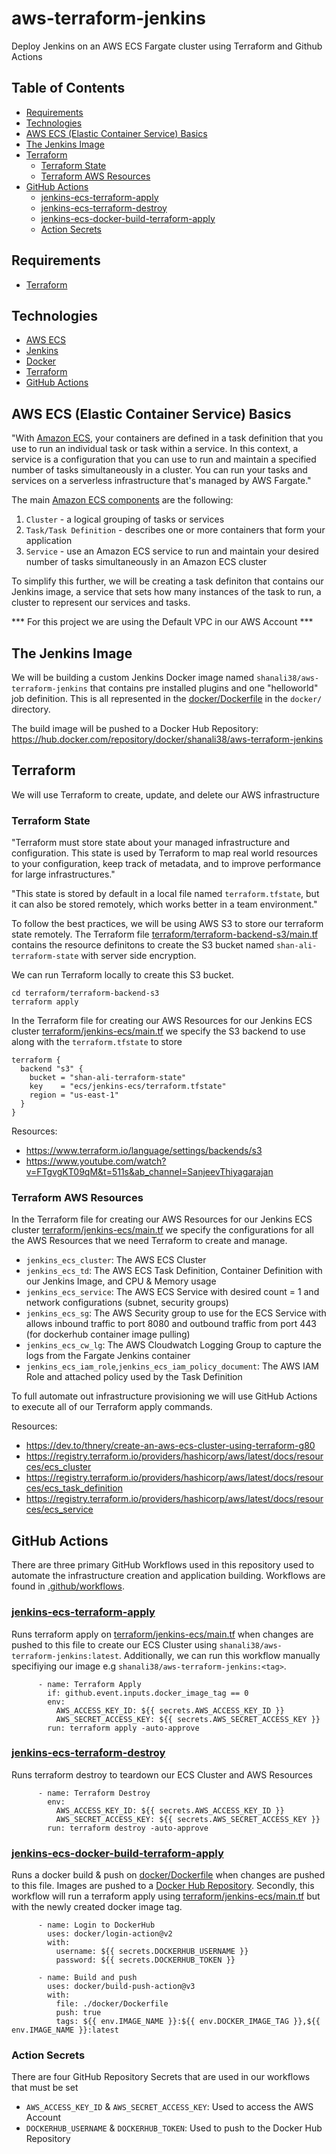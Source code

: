 # aws-terraform-jenkins

Deploy Jenkins on an AWS ECS Fargate cluster using Terraform and Github Actions

## Table of Contents

- [Requirements](#requirements)
- [Technologies](#technologies)
- [AWS ECS (Elastic Container Service) Basics](#aws-ecs-elastic-container-service-basics)
- [The Jenkins Image](#the-jenkins-image)
- [Terraform](#terraform)
  - [Terraform State](#terraform-state)
  - [Terraform AWS Resources](#terraform-aws-resources)
- [GitHub Actions](#github-actions)
  - [jenkins-ecs-terraform-apply](#jenkins-ecs-terraform-apply)
  - [jenkins-ecs-terraform-destroy](#jenkins-ecs-terraform-destroy)
  - [jenkins-ecs-docker-build-terraform-apply](#jenkins-ecs-docker-build-terraform-apply)
  - [Action Secrets](#action-secrets)

## Requirements

- [Terraform](https://www.terraform.io/downloads)

## Technologies

- [AWS ECS](https://docs.aws.amazon.com/AmazonECS/latest/developerguide/Welcome.html)
- [Jenkins](https://www.jenkins.io/doc/)
- [Docker](https://docs.docker.com/)
- [Terraform](https://www.terraform.io/docs)
- [GitHub Actions](https://docs.github.com/en/actions)

## AWS ECS (Elastic Container Service) Basics

"With [Amazon ECS](https://docs.aws.amazon.com/AmazonECS/latest/developerguide/Welcome.html), your containers are defined in a task definition that you use to run an individual task or task within a service. In this context, a service is a configuration that you can use to run and maintain a specified number of tasks simultaneously in a cluster. You can run your tasks and services on a serverless infrastructure that's managed by AWS Fargate."

The main [Amazon ECS components](https://docs.aws.amazon.com/AmazonECS/latest/developerguide/welcome-features.html) are the following:

1. `Cluster` - a logical grouping of tasks or services
2. `Task/Task Definition` - describes one or more containers that form your application
3. `Service` - use an Amazon ECS service to run and maintain your desired number of tasks simultaneously in an Amazon ECS cluster

To simplify this further, we will be creating a task definiton that contains our Jenkins image, a service that sets how many instances of the task to run, a cluster to represent our services and tasks. 

*** For this project we are using the Default VPC in our AWS Account ***

## The Jenkins Image

We will be building a custom Jenkins Docker image named `shanali38/aws-terraform-jenkins` that contains pre installed plugins and one "helloworld" job definition. This is all represented in the [docker/Dockerfile](docker/Dockerfile) in the `docker/` directory. 

The build image will be pushed to a Docker Hub Repository: https://hub.docker.com/repository/docker/shanali38/aws-terraform-jenkins

## Terraform

We will use Terraform to create, update, and delete our AWS infrastructure

### Terraform State

"Terraform must store state about your managed infrastructure and configuration. This state is used by Terraform to map real world resources to your configuration, keep track of metadata, and to improve performance for large infrastructures."

"This state is stored by default in a local file named `terraform.tfstate`, but it can also be stored remotely, which works better in a team environment."

To follow the best practices, we will be using AWS S3 to store our terraform state remotely. The Terraform file [terraform/terraform-backend-s3/main.tf](terraform/terraform-backend-s3/main.tf) contains the resource definitons to create the S3 bucket named `shan-ali-terraform-state` with server side encryption. 

We can run Terraform locally to create this S3 bucket. 

```
cd terraform/terraform-backend-s3
terraform apply 
```

In the Terraform file for creating our AWS Resources for our Jenkins ECS cluster [terraform/jenkins-ecs/main.tf](terraform/jenkins-ecs/main.tf) we specify the S3 backend to use along with the `terraform.tfstate` to store

```
terraform {
  backend "s3" {
    bucket = "shan-ali-terraform-state"
    key    = "ecs/jenkins-ecs/terraform.tfstate"
    region = "us-east-1"
  }
}
```

Resources:
- https://www.terraform.io/language/settings/backends/s3
- https://www.youtube.com/watch?v=FTgvgKT09qM&t=511s&ab_channel=SanjeevThiyagarajan

### Terraform AWS Resources

In the Terraform file for creating our AWS Resources for our Jenkins ECS cluster [terraform/jenkins-ecs/main.tf](terraform/jenkins-ecs/main.tf) we specify the configurations for all the AWS Resources that we need Terraform to create and manage. 

- `jenkins_ecs_cluster`: The AWS ECS Cluster
- `jenkins_ecs_td`: The AWS ECS Task Definition, Container Definition with our Jenkins Image, and CPU & Memory usage
- `jenkins_ecs_service`: The AWS ECS Service with desired count = 1 and network configurations (subnet, security groups)
- `jenkins_ecs_sg`: The AWS Security group to use for the ECS Service with allows inbound traffic to port 8080 and outbound traffic from port 443 (for dockerhub container image pulling)
- `jenkins_ecs_cw_lg`: The AWS Cloudwatch Logging Group to capture the logs from the Fargate Jenkins container 
- `jenkins_ecs_iam_role`,`jenkins_ecs_iam_policy_document`: The AWS IAM Role and attached policy used by the Task Definition 

To full automate out infrastructure provisioning we will use GitHub Actions to execute all of our Terraform apply commands. 
 
Resources: 
- https://dev.to/thnery/create-an-aws-ecs-cluster-using-terraform-g80
- https://registry.terraform.io/providers/hashicorp/aws/latest/docs/resources/ecs_cluster
- https://registry.terraform.io/providers/hashicorp/aws/latest/docs/resources/ecs_task_definition
- https://registry.terraform.io/providers/hashicorp/aws/latest/docs/resources/ecs_service

## GitHub Actions

There are three primary GitHub Workflows used in this repository used to automate the infrastructure creation and application building. Workflows are found in [.github/workflows](.github/workflows). 

### [jenkins-ecs-terraform-apply](.github/workflows/jenkins-ecs-terraform-apply.yml)

Runs terraform apply on [terraform/jenkins-ecs/main.tf](terraform/jenkins-ecs/main.tf) when changes are pushed to this file to create our ECS Cluster using `shanali38/aws-terraform-jenkins:latest`. Additionally, we can run this workflow manually specifiying our image e.g `shanali38/aws-terraform-jenkins:<tag>`.

```
      - name: Terraform Apply
        if: github.event.inputs.docker_image_tag == 0
        env:
          AWS_ACCESS_KEY_ID: ${{ secrets.AWS_ACCESS_KEY_ID }}
          AWS_SECRET_ACCESS_KEY: ${{ secrets.AWS_SECRET_ACCESS_KEY }}
        run: terraform apply -auto-approve
```

### [jenkins-ecs-terraform-destroy](.github/workflows/jenkins-ecs-terraform-destroy.yml)

Runs terraform destroy to teardown our ECS Cluster and AWS Resources

```
      - name: Terraform Destroy
        env:
          AWS_ACCESS_KEY_ID: ${{ secrets.AWS_ACCESS_KEY_ID }}
          AWS_SECRET_ACCESS_KEY: ${{ secrets.AWS_SECRET_ACCESS_KEY }}
        run: terraform destroy -auto-approve
```

### [jenkins-ecs-docker-build-terraform-apply](.github/workflows/jenkins-ecs-docker-build-terraform-apply.yml)

Runs a docker build & push on [docker/Dockerfile](docker/Dockerfile) when changes are pushed to this file. Images are pushed to a [Docker Hub Repository](https://hub.docker.com/repository/docker/shanali38/aws-terraform-jenkins). Secondly, this workflow will run a terraform apply using [terraform/jenkins-ecs/main.tf](terraform/jenkins-ecs/main.tf) but with the newly created docker image tag. 

```
      - name: Login to DockerHub
        uses: docker/login-action@v2
        with:
          username: ${{ secrets.DOCKERHUB_USERNAME }}
          password: ${{ secrets.DOCKERHUB_TOKEN }}

      - name: Build and push
        uses: docker/build-push-action@v3
        with:
          file: ./docker/Dockerfile
          push: true
          tags: ${{ env.IMAGE_NAME }}:${{ env.DOCKER_IMAGE_TAG }},${{ env.IMAGE_NAME }}:latest
```

### Action Secrets

There are four GitHub Repository Secrets that are used in our workflows that must be set

- `AWS_ACCESS_KEY_ID` & `AWS_SECRET_ACCESS_KEY`: Used to access the AWS Account
- `DOCKERHUB_USERNAME` & `DOCKERHUB_TOKEN`: Used to push to the Docker Hub Repository 



